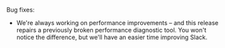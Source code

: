 Bug fixes:

   * We're always working on performance improvements – and this release repairs a previously broken performance diagnostic tool. You won't notice the difference, but we'll have an easier time improving Slack.